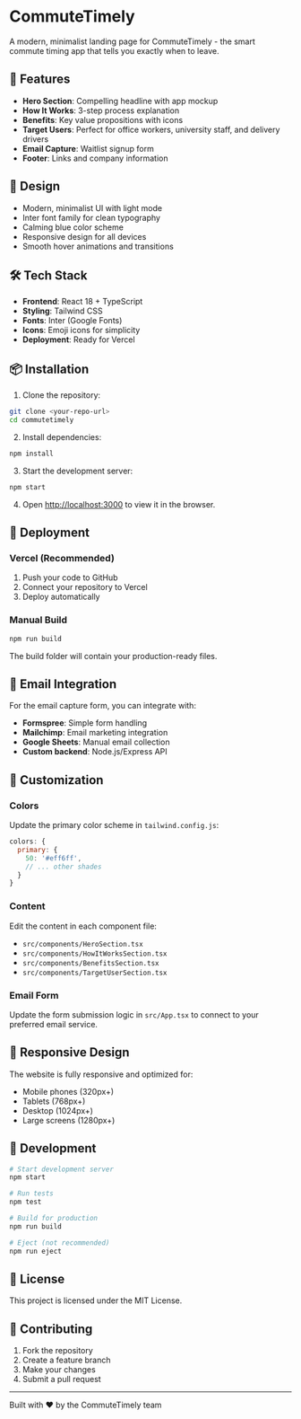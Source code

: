 # CommuteTimely

A modern, minimalist landing page for CommuteTimely - the smart commute timing app that tells you exactly when to leave.

## 🚀 Features

- **Hero Section**: Compelling headline with app mockup
- **How It Works**: 3-step process explanation
- **Benefits**: Key value propositions with icons
- **Target Users**: Perfect for office workers, university staff, and delivery drivers
- **Email Capture**: Waitlist signup form
- **Footer**: Links and company information

## 🎨 Design

- Modern, minimalist UI with light mode
- Inter font family for clean typography
- Calming blue color scheme
- Responsive design for all devices
- Smooth hover animations and transitions

## 🛠️ Tech Stack

- **Frontend**: React 18 + TypeScript
- **Styling**: Tailwind CSS
- **Fonts**: Inter (Google Fonts)
- **Icons**: Emoji icons for simplicity
- **Deployment**: Ready for Vercel

## 📦 Installation

1. Clone the repository:
```bash
git clone <your-repo-url>
cd commutetimely
```

2. Install dependencies:
```bash
npm install
```

3. Start the development server:
```bash
npm start
```

4. Open [http://localhost:3000](http://localhost:3000) to view it in the browser.

## 🚀 Deployment

### Vercel (Recommended)

1. Push your code to GitHub
2. Connect your repository to Vercel
3. Deploy automatically

### Manual Build

```bash
npm run build
```

The build folder will contain your production-ready files.

## 📧 Email Integration

For the email capture form, you can integrate with:

- **Formspree**: Simple form handling
- **Mailchimp**: Email marketing integration
- **Google Sheets**: Manual email collection
- **Custom backend**: Node.js/Express API

## 🎯 Customization

### Colors
Update the primary color scheme in `tailwind.config.js`:
```javascript
colors: {
  primary: {
    50: '#eff6ff',
    // ... other shades
  }
}
```

### Content
Edit the content in each component file:
- `src/components/HeroSection.tsx`
- `src/components/HowItWorksSection.tsx`
- `src/components/BenefitsSection.tsx`
- `src/components/TargetUserSection.tsx`

### Email Form
Update the form submission logic in `src/App.tsx` to connect to your preferred email service.

## 📱 Responsive Design

The website is fully responsive and optimized for:
- Mobile phones (320px+)
- Tablets (768px+)
- Desktop (1024px+)
- Large screens (1280px+)

## 🔧 Development

```bash
# Start development server
npm start

# Run tests
npm test

# Build for production
npm run build

# Eject (not recommended)
npm run eject
```

## 📄 License

This project is licensed under the MIT License.

## 🤝 Contributing

1. Fork the repository
2. Create a feature branch
3. Make your changes
4. Submit a pull request

---

Built with ❤️ by the CommuteTimely team
